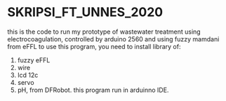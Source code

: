 # SKRIPSI_FT_UNNES_2020
this is the code to run my prototype of wastewater treatment using electrocoagulation, 
controlled by arduino 2560 and using fuzzy mamdani from eFFL
to use this program, you need to install library of:
1. fuzzy eFFL
2. wire
3. lcd 12c
4. servo
5. pH, from DFRobot.
this program run in arduinno IDE.
